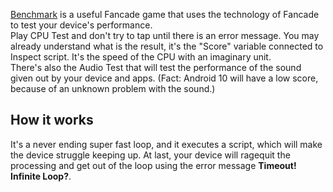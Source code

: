 [Benchmark](https://fancade.page.link/3xwp) is a useful Fancade game that uses the technology of Fancade to test your device's performance.       
Play CPU Test and don't try to tap until there is an error message. You may already understand what is the result, it's the "Score" variable connected to Inspect script. It's the speed of the CPU with an imaginary unit.       
There's also the Audio Test that will test the performance of the sound given out by your device and apps. (Fact: Android 10 will have a low score, because of an unknown problem with the sound.)
## How it works
It's a never ending super fast loop, and it executes a script, which will make the device struggle keeping up. At last, your device will ragequit the processing and get out of the loop using the error message **Timeout! Infinite Loop?**.
